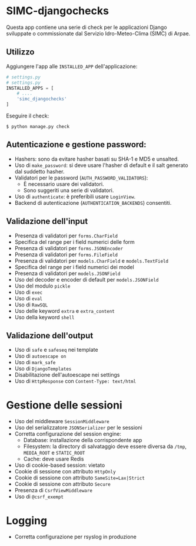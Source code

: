 # SIMC-djangochecks

Questa app contiene una serie di check per le applicazioni Django sviluppate o
commissionate dal Servizio Idro-Meteo-Clima (SIMC) di Arpae.

## Utilizzo

Aggiungere l'app alle `INSTALLED_APP` dell'applicazione:

```python
# settings.py
# settings.py
INSTALLED_APPS = [
    # ....
    'simc_djangochecks'
]
```

Eseguire il check:

```
$ python manage.py check
```

## Autenticazione e gestione password:

- Hashers: sono da evitare hasher basati su SHA-1 e MD5 e unsalted.
- Uso di `make_password`: si deve usare l'hasher di default
  e il salt generato dal suddetto hasher.
- Validatori per le password (`AUTH_PASSWORD_VALIDATORS`):
  - È necessario usare dei validatori.
  - Sono suggeriti una serie di validatori.
- Uso di `authenticate`: è preferibili usare `LoginView`.
- Backend di autenticazione (`AUTHENTICATION_BACKENDS`) consentiti.

## Validazione dell'input

- Presenza di validatori per `forms.CharField`
- Specifica del range per i field numerici delle form
- Presenza di validatori per `forms.JSONEncoder`
- Presenza di validatori per `forms.FileField`
- Presenza di validatori per `models.CharField` e `models.TextField`
- Specifica del range per i field numerici dei model
- Presenza di validatori per `models.JSONField`
- Uso del decoder e encoder di default per `models.JSONField`
- Uso del modulo `pickle`
- Uso di `exec`
- Uso di `eval`
- Uso di `RawSQL`
- Uso delle keyword `extra` e `extra_content`
- Uso della keyword `shell`

## Validazione dell'output

- Uso di `safe` e `safeseq` nei template
- Uso di `autoescape on`
- Uso di `mark_safe`
- Uso di `DjangoTemplates`
- Disabilitazione dell'autoescape nei settings
- Uso di `HttpResponse` con `Content-Type: text/html`

# Gestione delle sessioni

- Uso del middleware `SessionMiddleware`
- Uso del serializzatore `JSONSerializer` per le sessioni
- Corretta configurazione del session engine:
  - Database: installazione della corrispondente app
  - Filesystem: la directory di salvataggio deve essere
    diversa da `/tmp`, `MEDIA_ROOT` e `STATIC_ROOT`
  - Cache: deve usare Redis
- Uso di cookie-based session: vietato
- Cookie di sessione con attributo `HttpOnly`
- Cookie di sessione con attributo `SameSite=Lax|Strict`
- Cookie di sessione con attributo `Secure`
- Presenza di `CsrfViewMiddleware`
- Uso di `@csrf_exempt`

# Logging

- Corretta configurazione per rsyslog in produzione
